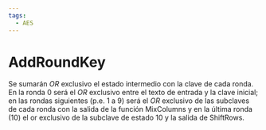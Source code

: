 ```yaml
---
tags:
  - AES
---
```

# AddRoundKey

Se sumarán $OR$  exclusivo el estado intermedio con la clave de cada ronda. En la ronda 0 será el $OR$ exclusivo entre el texto de entrada y la clave inicial; en las rondas siguientes (p.e. 1 a 9) será el $OR$ exclusivo de las subclaves de cada ronda con la salida de la función MixColumns y en la última ronda (10) el or exclusivo de la subclave de estado 10 y la salida de ShiftRows.